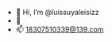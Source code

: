 - 👋 Hi, I’m @luissuyaleisizz
- 💞️ 
- 📫 18307510339@139.com

<!---
luissuyaleisizz/luissuyaleisizz is a ✨ special ✨ repository because its `README.md` (this file) appears on your GitHub profile.
You can click the Preview link to take a look at your changes.
--->
